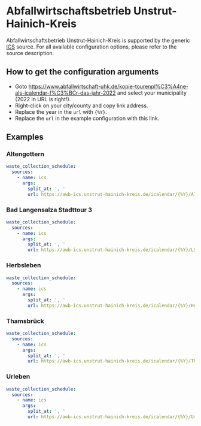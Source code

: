 # Abfallwirtschaftsbetrieb Unstrut-Hainich-Kreis

Abfallwirtschaftsbetrieb Unstrut-Hainich-Kreis is supported by the generic [ICS](/doc/source/ics.md) source. For all available configuration options, please refer to the source description.


## How to get the configuration arguments

- Goto <https://www.abfallwirtschaft-uhk.de/kopie-tourenpl%C3%A4ne-als-icalendar-f%C3%BCr-das-jahr-2022> and select your municipality (2022 in URL is right!).  
- Right-click on your city/county and copy link address.
- Replace the year in the `url` with `{%Y}`.  
- Replace the `url` in the example configuration with this link.

## Examples

### Altengottern

```yaml
waste_collection_schedule:
  sources:
    - name: ics
      args:
        split_at: ', '
        url: https://awb-ics.unstrut-hainich-kreis.de/icalendar/{%Y}/Altengottern.ics
```
### Bad Langensalza Stadttour 3

```yaml
waste_collection_schedule:
  sources:
    - name: ics
      args:
        split_at: ', '
        url: https://awb-ics.unstrut-hainich-kreis.de/icalendar/{%Y}/LST3.ics
```
### Herbsleben

```yaml
waste_collection_schedule:
  sources:
    - name: ics
      args:
        split_at: ', '
        url: https://awb-ics.unstrut-hainich-kreis.de/icalendar/{%Y}/Herbsleben.ics
```
### Thamsbrück

```yaml
waste_collection_schedule:
  sources:
    - name: ics
      args:
        split_at: ', '
        url: https://awb-ics.unstrut-hainich-kreis.de/icalendar/{%Y}/Thamsbrueck.ics
```
### Urleben

```yaml
waste_collection_schedule:
  sources:
    - name: ics
      args:
        split_at: ', '
        url: https://awb-ics.unstrut-hainich-kreis.de/icalendar/{%Y}/Urleben.ics
```
